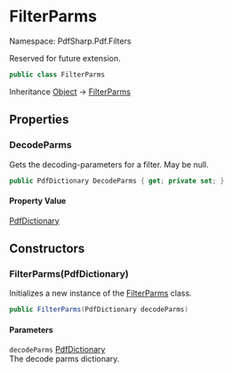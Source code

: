 # FilterParms

Namespace: PdfSharp.Pdf.Filters

Reserved for future extension.

```csharp
public class FilterParms
```

Inheritance [Object](https://docs.microsoft.com/en-us/dotnet/api/system.object) → [FilterParms](./pdfsharp.pdf.filters.filterparms)

## Properties

### **DecodeParms**

Gets the decoding-parameters for a filter. May be null.

```csharp
public PdfDictionary DecodeParms { get; private set; }
```

#### Property Value

[PdfDictionary](./pdfsharp.pdf.pdfdictionary)<br>

## Constructors

### **FilterParms(PdfDictionary)**

Initializes a new instance of the [FilterParms](./pdfsharp.pdf.filters.filterparms) class.

```csharp
public FilterParms(PdfDictionary decodeParms)
```

#### Parameters

`decodeParms` [PdfDictionary](./pdfsharp.pdf.pdfdictionary)<br>
The decode parms dictionary.
